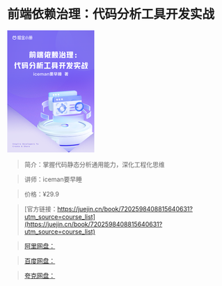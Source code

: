 # 前端依赖治理：代码分析工具开发实战

![img](../../assets/a39dbb3e5d544269b66d49b876bddda1~tplv-k3u1fbpfcp-no-mark_280_280_200_280.png)

> 简介：掌握代码静态分析通用能力，深化工程化思维

> 讲师：iceman要早睡

> 价格：¥29.9

> [官方链接：https://juejin.cn/book/7202598408815640631?utm_source=course_list](https://juejin.cn/book/7202598408815640631?utm_source=course_list)

> [阿里网盘：]()

> [百度网盘：]()

> [夸克网盘：]()
